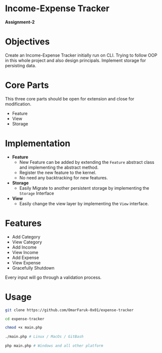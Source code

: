 # Income-Expense Tracker
**Assignment-2**

# Objectives
Create an Income-Expense Tracker initially run on CLI. Trying to follow OOP in this whole project and also design principals. Implement storage for persisting data.

# Core Parts
This three core parts should be open for extension and close for modification.
- Feature
- View
- Storage

# Implementation

- **Feature**
  - New Feature can be added by extending the `Feature` abstract class and implementing the abstract method.
  - Register the new feature to the kernel.
  - No need any backtracking for new features.
- **Storage**
  - Easily Migrate to another persistent storage by implementing the `Storage` Interface
- **View**
  - Easily change the view layer by implementing the `View` interface.

# Features

- Add Category
- View Category
- Add Income
- View Income
- Add Expense
- View Expense
- Gracefully Shutdown 

Every input will go through a validation process.

# Usage
```bash
git clone https://github.com/OmarFaruk-0x01/expense-tracker

cd expense-tracker

chmod +x main.php
  
./main.php # Linux / MacOs / GitBash
  
php main.php # Windows and all other platform
```